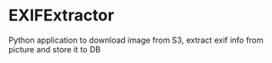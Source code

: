 # EXIFExtractor
Python application to download image from S3, extract exif info from picture and store it to DB
